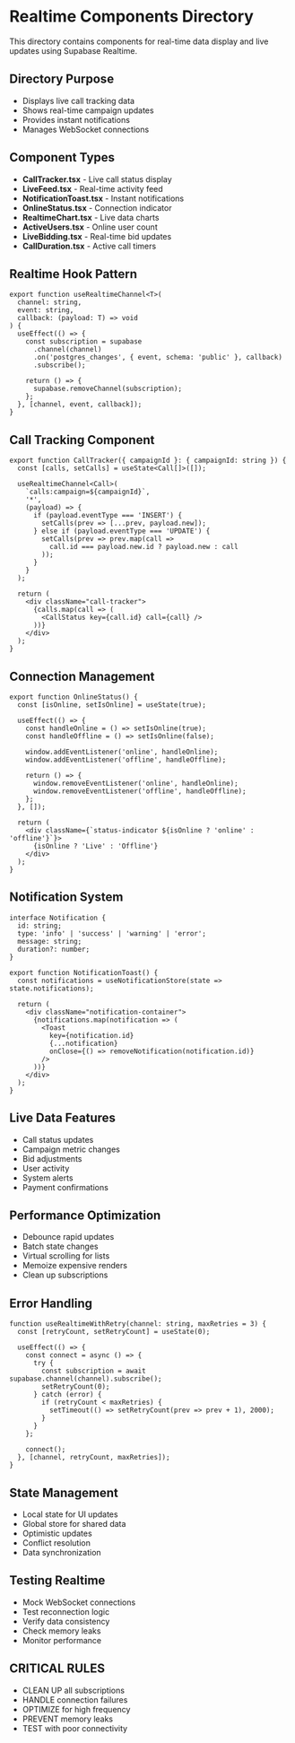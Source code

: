 # Realtime Components Directory

This directory contains components for real-time data display and live updates using Supabase Realtime.

## Directory Purpose
- Displays live call tracking data
- Shows real-time campaign updates
- Provides instant notifications
- Manages WebSocket connections

## Component Types
- **CallTracker.tsx** - Live call status display
- **LiveFeed.tsx** - Real-time activity feed
- **NotificationToast.tsx** - Instant notifications
- **OnlineStatus.tsx** - Connection indicator
- **RealtimeChart.tsx** - Live data charts
- **ActiveUsers.tsx** - Online user count
- **LiveBidding.tsx** - Real-time bid updates
- **CallDuration.tsx** - Active call timers

## Realtime Hook Pattern
```tsx
export function useRealtimeChannel<T>(
  channel: string,
  event: string,
  callback: (payload: T) => void
) {
  useEffect(() => {
    const subscription = supabase
      .channel(channel)
      .on('postgres_changes', { event, schema: 'public' }, callback)
      .subscribe();
      
    return () => {
      supabase.removeChannel(subscription);
    };
  }, [channel, event, callback]);
}
```

## Call Tracking Component
```tsx
export function CallTracker({ campaignId }: { campaignId: string }) {
  const [calls, setCalls] = useState<Call[]>([]);
  
  useRealtimeChannel<Call>(
    `calls:campaign=${campaignId}`,
    '*',
    (payload) => {
      if (payload.eventType === 'INSERT') {
        setCalls(prev => [...prev, payload.new]);
      } else if (payload.eventType === 'UPDATE') {
        setCalls(prev => prev.map(call => 
          call.id === payload.new.id ? payload.new : call
        ));
      }
    }
  );
  
  return (
    <div className="call-tracker">
      {calls.map(call => (
        <CallStatus key={call.id} call={call} />
      ))}
    </div>
  );
}
```

## Connection Management
```tsx
export function OnlineStatus() {
  const [isOnline, setIsOnline] = useState(true);
  
  useEffect(() => {
    const handleOnline = () => setIsOnline(true);
    const handleOffline = () => setIsOnline(false);
    
    window.addEventListener('online', handleOnline);
    window.addEventListener('offline', handleOffline);
    
    return () => {
      window.removeEventListener('online', handleOnline);
      window.removeEventListener('offline', handleOffline);
    };
  }, []);
  
  return (
    <div className={`status-indicator ${isOnline ? 'online' : 'offline'}`}>
      {isOnline ? 'Live' : 'Offline'}
    </div>
  );
}
```

## Notification System
```tsx
interface Notification {
  id: string;
  type: 'info' | 'success' | 'warning' | 'error';
  message: string;
  duration?: number;
}

export function NotificationToast() {
  const notifications = useNotificationStore(state => state.notifications);
  
  return (
    <div className="notification-container">
      {notifications.map(notification => (
        <Toast
          key={notification.id}
          {...notification}
          onClose={() => removeNotification(notification.id)}
        />
      ))}
    </div>
  );
}
```

## Live Data Features
- Call status updates
- Campaign metric changes
- Bid adjustments
- User activity
- System alerts
- Payment confirmations

## Performance Optimization
- Debounce rapid updates
- Batch state changes
- Virtual scrolling for lists
- Memoize expensive renders
- Clean up subscriptions

## Error Handling
```tsx
function useRealtimeWithRetry(channel: string, maxRetries = 3) {
  const [retryCount, setRetryCount] = useState(0);
  
  useEffect(() => {
    const connect = async () => {
      try {
        const subscription = await supabase.channel(channel).subscribe();
        setRetryCount(0);
      } catch (error) {
        if (retryCount < maxRetries) {
          setTimeout(() => setRetryCount(prev => prev + 1), 2000);
        }
      }
    };
    
    connect();
  }, [channel, retryCount, maxRetries]);
}
```

## State Management
- Local state for UI updates
- Global store for shared data
- Optimistic updates
- Conflict resolution
- Data synchronization

## Testing Realtime
- Mock WebSocket connections
- Test reconnection logic
- Verify data consistency
- Check memory leaks
- Monitor performance

## CRITICAL RULES
- CLEAN UP all subscriptions
- HANDLE connection failures
- OPTIMIZE for high frequency
- PREVENT memory leaks
- TEST with poor connectivity